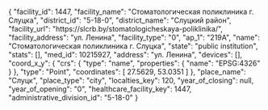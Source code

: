 {
    "facility_id": 1447,
    "facility_name": "Стоматологическая поликлиника г. Слуцка",
    "district_id": "5-18-0",
    "district_name": "Слуцкий район",
    "facility_url": "https:\/\/slcrb.by\/stomatologicheskaya-poliklinika\/",
    "facility_address": "ул. Ленина",
    "facility_type": "0",
    "ap_1": "219А",
    "name": "Стоматологическая поликлиника г. Слуцка",
    "state": "public institution",
    "stats": [],
    "med_id": 10215927,
    "address": "ул. Ленина",
    "devices": [],
    "coord_x_y": {
        "crs": {
            "type": "name",
            "properties": {
                "name": "EPSG:4326"
            }
        },
        "type": "Point",
        "coordinates": [
            27.5629,
            53.0351
        ]
    },
    "place_name": "Слуцк",
    "place_type": "city",
    "localties_key": 120,
    "year_of_closing": null,
    "year_of_opening": "0",
    "healthcare_facility_key": 1447,
    "administrative_division_id": "5-18-0"
}